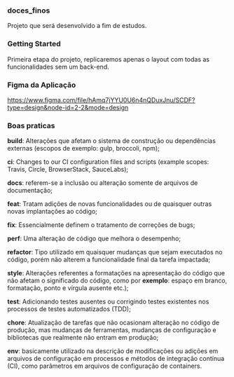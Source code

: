 ### doces_finos

Projeto que será desenvolvido a fim de estudos.

### Getting Started

Primeira etapa do projeto, replicaremos apenas o layout com todas as funcionalidades sem um back-end.

### Figma da Aplicação

https://www.figma.com/file/hAmq7jYYU0U6n4nQDuxJnu/SCDF?type=design&node-id=2-2&mode=design

### Boas praticas

**build**: Alterações que afetam o sistema de construção ou dependências externas (escopos de exemplo: gulp, broccoli, npm);

**ci**: Changes to our CI configuration files and scripts (example scopes: Travis, Circle, BrowserStack, SauceLabs);

**docs**: referem-se a inclusão ou alteração somente de arquivos de documentação;

**feat**: Tratam adições de novas funcionalidades ou de quaisquer outras novas implantações ao código;

**fix**: Essencialmente definem o tratamento de correções de bugs;

**perf**: Uma alteração de código que melhora o desempenho;

**refactor**: Tipo utilizado em quaisquer mudanças que sejam executados no código, porém não alterem a funcionalidade final da tarefa impactada;

**style**: Alterações referentes a formatações na apresentação do código que não afetam o significado do código, como por **exemplo**: espaço em branco, formatação, ponto e vírgula ausente etc.);

**test**: Adicionando testes ausentes ou corrigindo testes existentes nos processos de testes automatizados (TDD);

**chore**: Atualização de tarefas que não ocasionam alteração no código de produção, mas mudanças de ferramentas, mudanças de configuração e bibliotecas que realmente não entram em produção;

**env**: basicamente utilizado na descrição de modificações ou adições em arquivos de configuração em processos e métodos de integração contínua (CI), como parâmetros em arquivos de configuração de containers.
